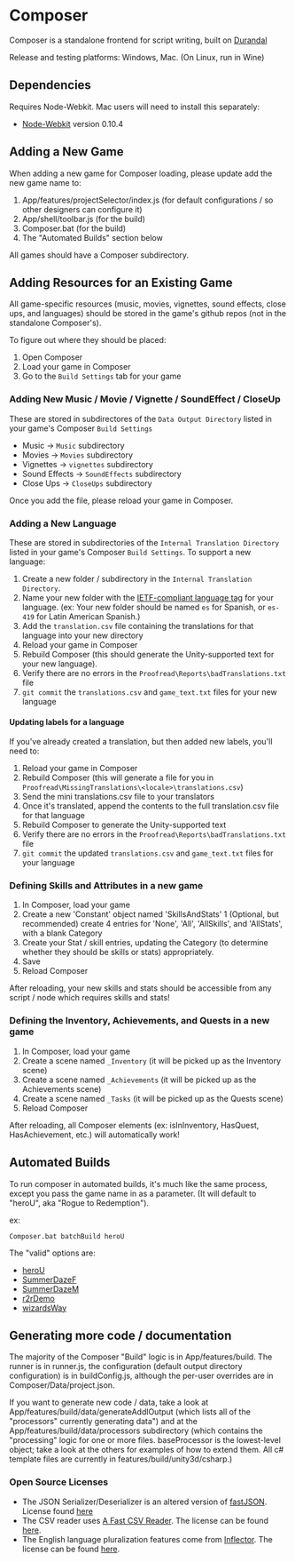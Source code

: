 # Composer

Composer is a standalone frontend for script writing, built on [Durandal](http://durandaljs.com/)

Release and testing platforms: Windows, Mac. (On Linux, run in Wine)

## Dependencies

Requires Node-Webkit. Mac users will need to install this separately:
* [Node-Webkit](https://github.com/rogerwang/node-webkit/wiki/Downloads-of-old-versions) version 0.10.4

## Adding a New Game

When adding a new game for Composer loading, please update add the new game name to:
1. App/features/projectSelector/index.js (for default configurations / so other designers can configure it)
2. App/shell/toolbar.js (for the build)
3. Composer.bat (for the build)
4. The "Automated Builds" section below

All games should have a Composer subdirectory.

## Adding Resources for an Existing Game

All game-specific resources (music, movies, vignettes, sound effects, close ups, and languages) should be stored in the game's github repos (not in the standalone Composer's).  

To figure out where they should be placed:
1. Open Composer
2. Load your game in Composer
3. Go to the `Build Settings` tab for your game

### Adding New Music / Movie / Vignette / SoundEffect / CloseUp

These are stored in subdirectores of the `Data Output Directory` listed in your game's Composer `Build Settings`

* Music -> `Music` subdirectory
* Movies -> `Movies` subdirectory
* Vignettes -> `vignettes` subdirectory
* Sound Effects -> `SoundEffects` subdirectory
* Close Ups -> `CloseUps` subdirectory

Once you add the file, please reload your game in Composer.

### Adding a New Language

These are stored in subdirectories of the `Internal Translation Directory` listed in your game's Composer `Build Settings`. To support a new language:

1. Create a new folder / subdirectory in the `Internal Translation Directory`.
2. Name your new folder with the [IETF-compliant language tag](https://www.w3.org/International/questions/qa-choosing-language-tags) for your language.  (ex: Your new folder should be named `es` for Spanish, or `es-419` for Latin American Spanish.) 
3. Add the `translation.csv` file containing the translations for that language into your new directory
4. Reload your game in Composer
5. Rebuild Composer (this should generate the Unity-supported text for your new language).
6. Verify there are no errors in the `Proofread\Reports\badTranslations.txt` file
7. `git commit` the `translations.csv` and `game_text.txt` files for your new language

#### Updating labels for a language

If you've already created a translation, but then added new labels, you'll need to:

1. Reload your game in Composer
2. Rebuild Composer (this will generate a file for you in `Proofread\MissingTranslations\<locale>\translations.csv`)
3. Send the mini translations.csv file to your translators
4. Once it's translated, append the contents to the full translation.csv file for that language
5. Rebuild Composer to generate the Unity-supported text
6. Verify there are no errors in the `Proofread\Reports\badTranslations.txt` file
7. `git commit` the updated `translations.csv` and `game_text.txt` files for your language

### Defining Skills and Attributes in a new game

1. In Composer, load your game
1. Create a new 'Constant' object named 'SkillsAndStats'
1 (Optional, but recommended) create 4 entries for 'None', 'All', 'AllSkills', and 'AllStats', with a blank Category
1. Create your Stat / skill entries, updating the Category (to determine whether they should be skills or stats) appropriately.
1. Save
1. Reload Composer

After reloading, your new skills and stats should be accessible from any script / node which requires skills and stats!

### Defining the Inventory, Achievements, and Quests in a new game

1. In Composer, load your game
1. Create a scene named `_Inventory` (it will be picked up as the Inventory scene)
1. Create a scene named `_Achievements` (it will be picked up as the Achievements scene)
1. Create a scene named `_Tasks` (it will be picked up as the Quests scene)
1. Reload Composer

After reloading, all Composer elements (ex: isInInventory, HasQuest, HasAchievement, etc.) will automatically work!

## Automated Builds

To run composer in automated builds, it's much like the same process, except you pass the game name in as a parameter.  (It will default to "heroU", aka "Rogue to Redemption").

ex: 
```
Composer.bat batchBuild heroU
```

The "valid" options are:
* [heroU](https://github.com/Transolar/Hero-U)
* [SummerDazeF](https://github.com/Transolar/SummerDaze)
* [SummerDazeM](https://github.com/Transolar/SummerDaze)
* [r2rDemo](https://github.com/Transolar/R2R-Demo)
* [wizardsWay](https://github.com/Transolar/WizardWay)

## Generating more code / documentation

The majority of the Composer "Build" logic is in App/features/build.  The runner is in runner.js, the configuration (default output directory configuration) is in buildConfig.js, although the per-user overrides are in Composer/Data/project.json.  

If you want to generate new code / data, take a look at App/features/build/data/generateAddlOutput (which lists all of the "processors" currently generating data") and at the App/features/build/data/processors subdirectory (which contains the "processing" logic for one or more files.  baseProcessor is the lowest-level object; take a look at the others for examples of how to extend them.  All c# template files are currently in features/build/unity3d/csharp.)

### Open Source Licenses

* The JSON Serializer/Deserializer is an altered version of [fastJSON](http://www.codeproject.com/Articles/159450/fastJSON). License found [here](http://www.codeproject.com/info/cpol10.aspx)
* The CSV reader uses [A Fast CSV Reader](http://www.codeproject.com/Articles/9258/A-Fast-CSV-Reader). The license can be found [here](http://opensource.org/licenses/mit-license.php).
* The English language pluralization features come from [Inflector](https://github.com/srkirkland/Inflector). The license can be found [here](https://github.com/srkirkland/Inflector/blob/master/LICENSE.txt).

